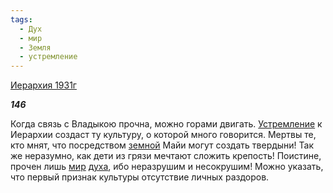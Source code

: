 ```yaml
---
tags:
  - Дух
  - мир
  - Земля
  - устремление
---
```

[Иерархия 1931г](https://127.0.0.1:4002/agni/1931)

___146___

Когда связь с Владыкою прочна, можно горами двигать. [Устремление](../../../tags/#устремление) к Иерархии создаст ту культуру, о которой много говорится. Мертвы те, кто мнят, что посредством [земной](../../../tags/#Земля) Майи могут создать твердыни! Так же неразумно, как дети из грязи мечтают сложить крепость! Поистине, прочен лишь [мир](../../../tags/#мир) [духа](../../../tags/#Дух), ибо неразрушим и несокрушим! Можно указать, что первый признак культуры отсутствие личных раздоров.   

